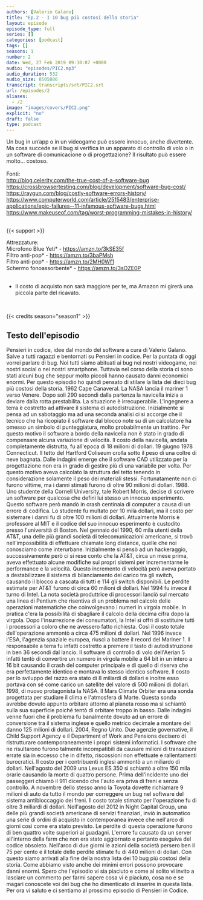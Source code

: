 ```yaml
---
authors: [Valerio Galano]
title: "Ep.2 - I 10 bug più costosi della storia"
layout: episode
episode_type: full
series: []
categories: [podcast]
tags: []
seasons: 1
number: 2
date: Wed, 27 Feb 2019 09:30:07 +0000
audio: "episodes/PIC2.mp3"
audio_duration: 532
audio_size: 8505886
transcript: transcripts/srt/PIC2.srt
url: /episodes/2
aliases: 
  - /2
image: "images/covers/PIC2.png"
explicit: "no"
draft: false
type: podcast
---
```

Un bug in un’app o in un videogame può essere innocuo, anche divertente. Ma cosa succede se il bug si verifica in un apparato di controllo di volo o in un software di comunicacione o di progettazione? Il risultato può essere molto… costoso.<br />
<br />
Fonti:<br />
<a href="http://blog.celerity.com/the-true-cost-of-a-software-bug" rel="noopener">http://blog.celerity.com/the-true-cost-of-a-software-bug</a> <br />
<a href="https://crossbrowsertesting.com/blog/development/software-bug-cost/" rel="noopener">https://crossbrowsertesting.com/blog/development/software-bug-cost/</a> <br />
<a href="https://raygun.com/blog/costly-software-errors-history/" rel="noopener">https://raygun.com/blog/costly-software-errors-history/</a> <br />
<a href="https://www.computerworld.com/article/2515483/enterprise-applications/epic-failures--11-infamous-software-bugs.html" rel="noopener">https://www.computerworld.com/article/2515483/enterprise-applications/epic-failures--11-infamous-software-bugs.html</a> <br />
<a href="https://www.makeuseof.com/tag/worst-programming-mistakes-in-history/" rel="noopener">https://www.makeuseof.com/tag/worst-programming-mistakes-in-history/</a> <br />
<br />


{{< support >}}

Attrezzature:<br />
Microfono Blue Yeti* - <a href="https://amzn.to/3kSE35f" rel="noopener">https://amzn.to/3kSE35f</a>  <br />
Filtro anti-pop* - <a href="https://amzn.to/3baPMsh" rel="noopener">https://amzn.to/3baPMsh</a>  <br />
Filtro anti-pop* - <a href="https://amzn.to/2MH0Wf1" rel="noopener">https://amzn.to/2MH0Wf1</a>  <br />
Schermo fonoassorbente* - <a href="https://amzn.to/3sOZE0P" rel="noopener">https://amzn.to/3sOZE0P</a>  <br />
<br />
* Il costo di acquisto non sarà maggiore per te, ma Amazon mi girerà una piccola parte del ricavato. <br />
<br />


{{< credits season="season1" >}}

<!-- more -->

## Testo dell'episodio

Pensieri in codice, idee dal mondo del software a cura di Valerio Galano.
Salve a tutti ragazzi e bentornati su Pensieri in codice. Per la puntata di oggi vorrei parlare di
bug. Noi tutti siamo abituati ai bug nei nostri videogame, nei nostri social o nei
nostri smartphone. Tuttavia nel corso della storia ci sono stati alcuni bug che seppur
molto piccoli hanno causato danni economici enormi. Per questo episodio ho quindi pensato
di stilare la lista dei dieci bug più costosi della storia. 1962 Cape Canaveral. La NASA lancia
il mariner 1 verso Venere. Dopo soli 290 secondi dalla partenza la navicella inizia a deviare dalla
rotta prestabilita. La situazione è irrecuperabile. L'ingegnere a terra è costretto ad attivare il
sistema di autodistruzione. Inizialmente si pensa ad un sabotaggio ma ad una seconda analisi ci si
accorge che il tecnico che ha ricopiato il software dal blocco note su di un calcolatore ha omesso un
simbolo di punteggiatura, molto probabilmente un trattino. Per questo motivo il software a
bordo della navicella non è stato in grado di compensare alcuna variazione di velocità. Il costo
della navicella, andata completamente distrutta, fu all'epoca di 18 milioni di dollari.
19 giugno 1978 Connecticut. Il tetto del Hartford Coliseum crolla sotto il peso di una coltre di
neve bagnata. Dalle indagini emerge che il software CAD utilizzato per la progettazione non era in
grado di gestire più di una variabile per volta. Per questo motivo aveva calcolato la struttura
del tetto tenendo in considerazione solamente il peso dei materiali stessi. Fortunatamente
non ci furono vittime, ma i danni stimati furono di oltre 90 milioni di dollari.
1988. Uno studente della Cornell University, tale Robert Morris, decise di scrivere un software
per qualcosa che definì lui stesso un innocuo esperimento. Questo software però mandò in
crash centinaia di computer a causa di un errore di codifica. Lo studente fu multato per 10 mila
dollari, ma il costo per sistemare i danni fu di oltre 100 milioni di dollari. Attualmente Morris
è professore al MIT e il codice del suo innocuo esperimento è custodito presso l'università di
Boston. Nel gennaio del 1990, 60 mila utenti della AT&T, una delle più grandi società di
telecomunicazioni americane, si trovò nell'impossibilità di effettuare chiamate long
distance, quelle che noi conosciamo come interurbane. Inizialmente si pensò ad un hackeraggio,
successivamente però ci si rese conto che la AT&T, circa un mese prima, aveva effettuato
alcune modifiche sui propri sistemi per incrementarne le performance e la velocità.
Questo incremento di velocità però aveva portato a destabilizzare il sistema di bilanciamento del
carico tra gli switch, causando il blocco a cascata di tutti e 114 gli switch disponibili.
Le perdite estimate per AT&T furono di circa 60 milioni di dollari.
Nel 1994 fu invece il turno di Intel. La nota società produttrice di processori
lanciò sul mercato una linea di Pentium che risentiva di un problema nel calcolo delle
operazioni matematiche che coinvolgevano i numeri in virgola mobile. In pratica c'era
la possibilità di sbagliare il calcolo della decima cifra dopo la virgola. Dopo l'insurrezione
dei consumatori, la Intel si offrì di sostituire tutti i processori a coloro che ne avessero fatto
richiesta. Così il costo totale dell'operazione ammontò a circa 475 milioni di dollari.
Nel 1996 invece l'ESA, l'agenzia spaziale europea, riuscì a battere il record del
Mariner 1. Il responsabile a terra fu infatti costretto a premere il tasto di autodistruzione
in ben 36 secondi dal lancio. Il software di controllo di volo dell'Aerian 5 infatti
tentò di convertire un numero in virgola mobile a 64 bit in un intero a 16 bit causando il crash
del computer principale e di quello di riserva che era perfettamente identico e montava lo stesso
identico software. Il costo per lo sviluppo del razzo era stato di 8 miliardi di dollari e inoltre
esso portava con sé come carico un satellite del valore di 500 milioni di dollari.
1998, di nuovo protagonista la NASA. Il Mars Climate Orbiter era una sonda progettata per
studiare il clima e l'atmosfera di Marte. Questa sonda avrebbe dovuto appunto orbitare attorno al
pianeta rosso ma si schiantò sulla sua superficie poiché tentò di orbitare troppo in basso. Dalle
indagini venne fuori che il problema fu banalmente dovuto ad un errore di conversione tra il sistema
inglese e quello metrico decimale a montare del danno 125 milioni di dollari.
2004, Regno Unito. Due agenzie governative, il Child Support Agency e il Department of Work and
Pensions decisero di ristrutturare contemporaneamente i propri sistemi informatici. I software che ne
risultarono furono talmente incompatibili da causare milioni di transazioni errate sia in
eccesso che in difetto, riscossioni non effettuate e rallentamenti burocratici. Il
costo per i contribuenti inglesi ammontò a un miliardo di dollari. Nell'agosto del 2009 una
Lexus ES 350 si schiantò a oltre 150 mila orarie causando la morte di quattro persone. Prima
dell'incidente uno dei passeggeri chiamò il 911 dicendo che l'auto era priva di freni e senza
controllo. A novembre dello stesso anno la Toyota dovette richiamare 9 milioni di auto da tutto il
mondo per correggere un bug nel software del sistema antibloccaggio dei freni. Il costo totale
stimato per l'operazione fu di oltre 3 miliardi di dollari. Nell'agosto del 2012 in Night Capital
Group, una delle più grandi società americane di servizi finanziari, inviò in automatico una
serie di ordini di acquisto in contemporanea invece che nell'arco di giorni così come era
stato previsto. Le perdite di questa operazione furono di ben quattro volte superiori ai guadagni.
L'errore fu causato da un server all'interno della farm che non era stato aggiornato e
pertanto eseguiva del codice obsoleto. Nell'arco di due giorni le azioni della
società persero ben il 75 per cento e il totale delle perdite stimate fu di 440 milioni di dollari.
Con questo siamo arrivati alla fine della nostra lista dei 10 bug più costosi della
storia. Come abbiamo visto anche dei minimi errori possono provocare danni enormi. Spero
che l'episodio vi sia piaciuto e come al solito vi invito a lasciare un commento per farmi sapere
cosa vi è piaciuto, cosa no e se magari conoscete voi dei bug che ho dimenticato di inserire in
questa lista. Per ora vi saluto e ci sentiamo al prossimo episodio di Pensieri in Codice.

